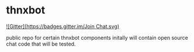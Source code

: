 thnxbot
=======

[![Gitter](https://badges.gitter.im/Join Chat.svg)](https://gitter.im/ZeroTrust/thnxbot?utm_source=badge&utm_medium=badge&utm_campaign=pr-badge&utm_content=badge)

public repo for certain thnxbot components
initally will contain open source chat code that will be tested.
